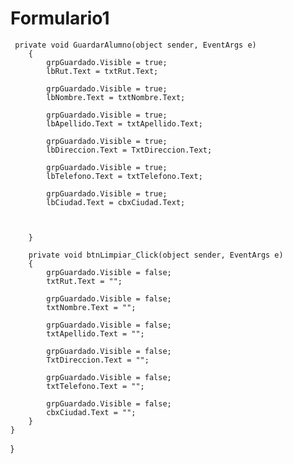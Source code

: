 # Formulario1
     private void GuardarAlumno(object sender, EventArgs e)
        {
            grpGuardado.Visible = true;
            lbRut.Text = txtRut.Text;

            grpGuardado.Visible = true;
            lbNombre.Text = txtNombre.Text;

            grpGuardado.Visible = true;
            lbApellido.Text = txtApellido.Text;

            grpGuardado.Visible = true;
            lbDireccion.Text = TxtDireccion.Text;

            grpGuardado.Visible = true;
            lbTelefono.Text = txtTelefono.Text;

            grpGuardado.Visible = true;
            lbCiudad.Text = cbxCiudad.Text;
            


        }

        private void btnLimpiar_Click(object sender, EventArgs e)
        {
            grpGuardado.Visible = false;
            txtRut.Text = "";

            grpGuardado.Visible = false;
            txtNombre.Text = "";

            grpGuardado.Visible = false;
            txtApellido.Text = "";

            grpGuardado.Visible = false;
            TxtDireccion.Text = "";

            grpGuardado.Visible = false;
            txtTelefono.Text = "";

            grpGuardado.Visible = false;
            cbxCiudad.Text = "";
        }
    }
}
